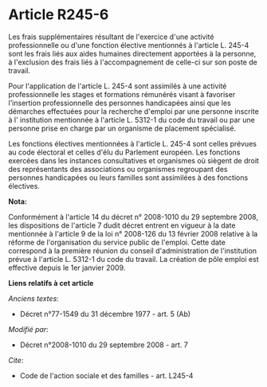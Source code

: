 # Article R245-6

Les frais supplémentaires résultant de l'exercice d'une activité professionnelle ou d'une fonction élective mentionnés à
l'article L. 245-4 sont les frais liés aux aides humaines directement apportées à la personne, à l'exclusion des frais liés à
l'accompagnement de celle-ci sur son poste de travail. 

Pour l'application de l'article L. 245-4 sont assimilés à une activité professionnelle les stages et formations rémunérés
visant à favoriser l'insertion professionnelle des personnes handicapées ainsi que les démarches effectuées pour la recherche
d'emploi par une personne inscrite à l'     institution mentionnée à l'article L. 5312-1 du code du travail  ou par une
personne prise en charge par un organisme de placement spécialisé. 

Les fonctions électives mentionnées à l'article L. 245-4 sont celles prévues au code électoral et celles d'élu du Parlement
européen. Les fonctions exercées dans les instances consultatives et organismes où siègent de droit des représentants des
associations ou organismes regroupant des personnes handicapées ou leurs familles sont assimilées à des fonctions électives.

**Nota:**

Conformément à l'article 14 du décret n° 2008-1010 du 29 septembre 2008, les dispositions de l'article 7 dudit décret entrent
en vigueur à la date mentionnée à l'article 9 de la loi n° 2008-126 du 13 février 2008 relative à la réforme de
l'organisation du service public de l'emploi. Cette date correspond à la première réunion du conseil d'administration de
l'institution prévue à l'article L. 5312-1 du code du travail. La création de pôle emploi est effective depuis le 1er janvier
2009.

**Liens relatifs à cet article**

_Anciens textes_:

  - Décret n°77-1549 du 31 décembre 1977 - art. 5 (Ab)

_Modifié par_:

  - Décret n°2008-1010 du 29 septembre 2008 - art. 7

_Cite_:

  - Code de l'action sociale et des familles - art. L245-4
